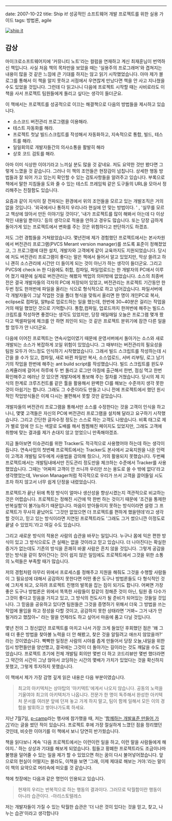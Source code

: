 ---
date: 2007-10-22
title: Ship it! 성공적인 소프트웨어 개발 프로젝트를 위한 실용 가이드
tags: 방법론, agile

[![ship it](http://image.yes24.com/momo/TopCate57/MidCate09/5683498.jpg)](http://www.yes24.com/Goods/FTGoodsView.aspx?goodsNo=2657930&CategoryNumber=001001003005006001)

## 감상
 마이크로소프트웨어지에 '커뮤니티 노트'라는 컬럼을 연재하고 계신 최재훈님이 번역하신 책입니다. 사실 처음 책의 목차만을 보았을 때는 '실용주의 프로그래머'와 겹쳐지는 내용이 많을 것 같은 느낌에 큰 기대를 하지는 않고 읽기 시작했었습니다. 아마  제가 블로그를 통해서 이 책을 알지 못하고 서점에서 우연찮게 만났다면 책을 안 사고 지나쳤을 수도 있었을 것입니다. 그런데 다 읽고나니 다음에 프로젝트 시작할 때는 사비로라도 이 책을 사서 프로젝트 팀원들에게 돌리고 싶다는 생각이 들더군요.


이 책에서는 프로젝트를 성공적으로 이끄는 해결책으로 다음의 방법들을 제시하고 있습니다.

- 소스코드 버전관리 프로그램을 이용해라. 
- 테스트 자동화를 해라.
- 프로젝트 첫날 빌드스크립트를 작성해서 자동화하고, 지속적으로 통합, 빌드, 테스트를 해라.
- 일일회의로 개발자들간의 의사소통을 활발히 해라
- 상호 코드 검토를 해라. 


 아마 이미 식상한 이야기라고 느끼실 분도 많을 것 같네요. 저도 요약한 것만 봤다면 그렇게 느꼈을 것 같습니다. 그러나 이 책의 조언들은 현장감이 넘칩니다. 상세한 행동 방법들과 잘 되어 가고 있는지 확인할 수 있는 검토사항들을 알려주고 있습니다. 부록으로 책에서 말한 지침들을 도와 줄 수 있는 테스트 프레임웍 같은 도구들의 URL을 모아서 정리해주는 친절함도 있습니다.

 요즘과 같이 지식이 잘 전파되는 환경에서 위의 조언들을 모르고 있는 개발조직은 거의 없을 것입니다.  '외국에서나 통하지 우리나라 현실에 안 맞는 방법이다. ' , '실무를 모르고 책상에 앉아서 만든 이야기일 것이다', '내가 프로젝트를 많이 해봐서 아는데 다 이상적인 내용일 뿐이다.' 등의 생각으로 적용을 안하고 경우도 많습니다. 또는 당장 급하게 돌아가게 있는 프로젝트에서 변화를 주는 것은 위험하다고 판단하기도 하겠죠.

  저도 그런 경험들을 거쳐왔었습니다.   몇년전에 제가 경험했던 프로젝트에서는  본사차원에서 버전관리 프로그램(PVCS Merant version manager)를 쓰도록 표준이 정해졌었고, 그 프로그램에 대한 설치,  개발자와 고객에게 같이 교육까지도 지원되었습니다. 당시에 저도 버전관리 프로그램이 좋다는 말은 책에서 들어서 알고 있었지만, 막상 쓸려고 하니 괜히 소스관리에 시간만 더 들이게 되는 것이 아닌가 하는 생각이 들더군요. 그리고 PVCS에 check in 한 다음에도 취합, 컴파일, 파일업로드는 한 개발자의 PC에서 이루어 졌기 때문에 실제로 버전관리는 해봤자 백업의 의미밖에 없었습니다. 소스의 최종버전은 결국 개발자들의 각자의 PC에 저장되어 있었고, 버전관리는 프로젝트 기간동안 한 두번 정도 한꺼번에 파일을 올리는 식으로 형식적으로 하고 넘어갔습니다. 파일서버에 각 개발자들이 그날 작업한 것을 폴더 형식을 맞춰서 올리면 한 명이 개인PC로 복사, eclipse로 컴파일, 알ftp로 업로드하는 일을 했는데, 한번에 30~40분은 걸리는 작업을 거의 매일 했었던 것으로 기억합니다.  통합,컴파일, 업로드까지 한꺼번에 해주는 빌드스크립트를 작성하면 좋겠다는 생각도 있었지만, 당장 매일매일 오늘은 프로그램 몇개 짰다고 엑셀파일에 체크를 안 하면 죄인이 되는 것 같은 프로젝트 분위기에 잠깐 다른 일을 할 엄두가 안 나더군요. 

 다음에 이어진 프로젝트는 연속사업이였기 때문에 운영서버에서 돌아가는 소스와  새로 개발되는 소스가 복잡하게 꼬일 위험이 있었습니다. 그 때부터는 버전관리의 필요성을 팀원 모두가 어느정도 인식하기 시작했었습니다.  그래서 빌드 스크립트를 작성하는데 시간을 쓸 수가 있고, 컴파일, 새로 바뀐 파일만 복사, 소스업로드, 서버 리부팅, 로그 남기기의 작업을 한번에 해주는 ant build script를 작성했습니다. 빌드 스크립트를 윈도우 스케쥴러에 걸어서 하루에 두 번 돌리고 로그만 아침에 출근해서 한번, 점심 먹고 한번 확인해주고 에러난 것 있으면 개발자에게 통보해 주는 절차를 거쳤습니다.  당시의 제 지식의 한계로  크루즈컨트롤 같은 툴을 활용해서 완벽한 CI를 해보는 수준까지 생각 못한 것이 아쉽기는 합니다.  그래도 그 수준이라도 만들고 나니  전에 프로젝트에서 했던 원시적인 작업방식들은 이제 다시는 불편해서 못할 것만 같았습니다.

 개발자들의 버전관리 프로그램을 통해서만 소스를 수정한다는 것을 고객이 인식을 하고 나니, 몇몇 고객들은 자신의 PC에 버전관리 프로그램을 설치해 달라고 요구하기 시작했습니다. 그리고 간단한 글자수정 정도는 스스로 하는 고객도 나왔습니다. 비록 <font> 태그로 제가 별로 맘에 안 드는 색깔로 도배를 해서 찜찜해진 페이지도 있었지만, 그래도 고객에 취향에 맞는 결과를 제가 손대지 않고 얻었으니 만족해야겠죠.

  지금 돌아보면 이슈관리를 위한 Tracker도 적극적으로 사용했어야 하는데 하는 생각이 듭니다. 연속사업의 첫번째 프로젝트에서는 Tracker도 본사에서 교육지원을 나온 인력이 고객과 개발팀 모두에게 사용법을 강의해 줬으나, 거의 활용되지 못했습니다. 두번째 프로젝트에서는 개발팀내에서만 진도관리 정도만을 체크하는 수준에서 Tracker를 사용했었습니다. 그때는 '어짜피 고객이 안 쓰니까 우리만 쓰는 용도로 쓸 수 밖에 없다'라고 생각했었는데, Version Manager처럼 적극적으로 우리가 쓰서 고객을 끌어들일 시도조차 하지 않고서 너무 쉽게 단정을 내렸었습니다.

 프로젝트가 끝난 뒤에 특정 방식이 얼마나 생산성을 향상시켰는지 객관적으로 비교하는 것은 어렵습니다.  프로젝트는 정해진 시간에 딱 한번 하는 것이기 때문에 '조건을 통제한 반복실험'이 불가능하기 때문입니다. 마음이 받아들이지 못하는 방식이라면 설령 그 프로젝트가 무사히 끝났어도 '그것만 없었으면 더 프로젝트를 편하게 했을텐데'라고 생각할 것이고, 믿고 있는 방식이라면 지연된 프로젝트라도 '그래도 그거 썼으니깐 이정도로 끝낼 수 있었지.'라고 여길 수도 있습니다.

 그리고 새로운 방식의 적용은 사람의 습관을 바꾸는 일입니다. 누구나 몸에 익은 편한 방식이 있고 그 방식으로도 큰 실패는 없을 것이라고 믿고 있습니다. 더 나아진다는 확실한 증거가 없는데도 기존의 방식을 흔쾌히 바꿀 사람은 흔치 않을 것입니다.  그렇게 공감을 얻는 방식을 같이 찾아간다는 것이 쉽지 않은 일임에도 프로젝트에서 그것을 위한 소통의 노력들은 부족할 때가 많습니다. 

  저의 경험처럼 아무리 위에서 프로세스를 정해주고 지원을 해줘도 그것을 수행할 사람들이 그 필요성에 대해서 공감하지 못한다면 어떤 좋은 도구나 방법론들도 다 형식적인 것에 그치게 되고, 오히려 프로젝트 진행의 발목을 잡는 짐이 되기도 합니다.  어쩌면 가장 좋은 도구나 방법론은 위에서 똑똑한 사람들이 칼같이 정해준 것이 아닌, 팀원 중 다수가 그것이 좋다고 믿음을 가지고 있고, 그 방식의 전도사가 될 준비가 되어있는 것들일 것입니다. 그 믿음을 공유하고 있다면 팀원들은 그것을 증명하기 위해서 더욱 그 방법을 쓰는 작업에 몰입을 하고 정성을 다할 것이고, 공감하지 못한 상태라면 '거봐~ 그거 내가 안 될거라고 했잖아~' 라는 말을 언제라도 하고 싶어서 마음에 품고 다닐 것입니다.  

  몇년 전의 그 정신없던 프로젝트를 마치고 나서 가장 크게 들었던 후회했던 점은 '왜 그때 더 좋은 방법을 찾아볼 노력을 더 안 해봤고, 찾은 것을 알릴려고 애쓰지 않았을까?' 라는 것이였습니다. 빡빡한 일정은 사람의 시야를 좁게 만들어서 당장 오늘,내일을 위한 임시 방편들만을 양산했고, 결국에는 그것이 더 돌아가는 길이라는 것도 깨닳을 수도 없었습니다. 프로젝트 초기에 전체 개발팀 회의만 몇번 더 하고 코드리뷰만 몇번 했더라면 그 약간의 시간이 그냥 앉아서 코딩하는 시간의 몇배가 가치가 있었다는 것을 확신하지 못했고, 그렇게 투자하지 못했습니다.

  이 책에서 제가 가장 감명 깊게 읽은 내용은 다음 부분이였습니다.

> 최고의 아키텍처는 상아탑의 '아키텍트'에게서 나오지 않습니다. 공동의 노력을 기울여야 최고의 아키텍처가 나옵니다. 전문가 한 명이 독주해서 완성한 아키텍처 문서를 여러분 앞에 던져 놓고 가게 하지 말고, 팀이 함께 일해서 모든 이의 경험을 발휘하고 쌓아나가도록 하세요.


 지난 7월7일, [p-camp](http://p-camp.tistory.com/entry/about)라는 행사에 참가했을 때, 저는 '[함께하는 개발표준 만들어 가기](http://benelog.springnote.com/pages/349170)'라는 글을 썼던 적이 있습니다. 프로젝트 후에 가장 절실하게 느꼈던 점을 정리했던 것인데, 비슷한 이야기를 이 책에서 보니 당연히 반가웠습니다.

 책을 읽다보니 계속 '다음 프로젝트에서는 이런이런 일을 하고, 이런 말을 사람들에게 해야지..' 하는  상상과 기대를 해보게 되었습니다. 힘들고 황폐한 프로젝트라도 조금이나마 불행을 덜어줄 수 있는 일을 제가 할 수 있었으면 하는 꿈이 다시 불어넣어졌습니다. 앞으로의 현실이 어떨지는 몰라도, 이책을 보면 '그래, 이제 제대로 해보는 거야.'라는 말이 이 책의 요약으로 머리속에 떠오를 것 같습니다.

책에 첫장에는 다음과 같은 명언이 인용되고 있습니다. 

> 현재의 우리는 반복적으로 하는 행동의 결과이다. 그러므로 탁월함이란 행동이 아니라 습관이다. -아리스토텔레스

 저는 개발자들이 가질 수 있는 탁월한 습관은 '더 나은 것이 있다는 것을 믿고, 찾고, 나누는 습관'이라고 생각합니다
